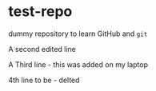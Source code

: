 # test-repo
dummy repository to learn GitHub and `git`

A second edited line

A Third line - this was added on my laptop

4th line to be - delted
